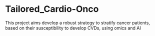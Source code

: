 # Tailored_Cardio-Onco


This project aims develop a robust strategy to stratify cancer patients, based on their susceptibility to develop CVDs, using omics and AI
